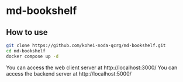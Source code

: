 # md-bookshelf

## How to use

```sh
git clone https://github.com/kohei-noda-qcrg/md-bookshelf.git
cd md-bookshelf
docker compose up -d
```

You can access the web client server at http://localhost:3000/
You can access the backend server at http://localhost:5000/
